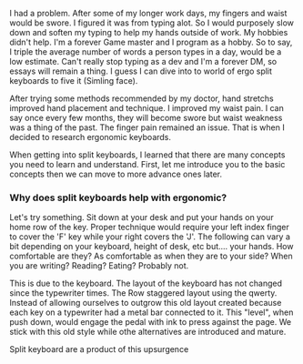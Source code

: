 I had a problem. After some of my longer work days, my fingers and waist would be swore. I figured it was from typing alot. So I would purposely slow down and soften my typing to help my hands outside of work. My hobbies didn't help. I'm a forever Game master and I program as a hobby. So to say, I triple the average number of words a person types in a day, would be a low estimate. Can't really stop typing as a dev and I'm a forever DM, so essays will remain a thing. I guess I can dive into to world of ergo split keyboards to five it (Simling face). 

After trying some methods recommended by my doctor, hand stretchs improved hand placement and technique. I improved my waist pain. I can say once every few months, they will become swore but waist weakness was a thing of the past. The finger pain remained an issue. That is when I decided to research ergonomic keyboards. 

When getting into split keyboards, I learned that there are many concepts you need to learn and understand. First, let me introduce you to the basic concepts then we can move to more advance ones later. 

### Why does split keyboards help with ergonomic?
Let's try something. Sit down at your desk and put your hands on your home row of the key. Proper technique would require your left index finger to cover the 'F' key while your right covers the 'J'. The following can vary a bit depending on your keyboard, height of desk, etc but.... your hands. How comfortable are they? As comfortable as when they are to your side? When you are writing? Reading? Eating? Probably not. 

This is due to the keyboard. The layout of the keyboard has not changed since the typewriter times. The Row staggered layout using the qwerty. Instead of allowing ourselves to outgrow this old layout created because each key on a typewriter had a metal bar connected to it. This "level", when push down, would engage the pedal with ink to press against the page. We stick with this old style while othe alternatives are introduced and mature. 

Split keyboard are a product of  this upsurgence